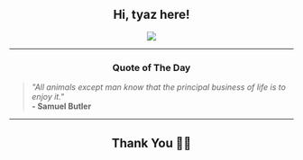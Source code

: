 <h2 align="center"> Hi, tyaz here!</h2>

<p align="center">
<a href="https://github.com/tyazx" alt="github streak"><img src="https://dvst-streak.herokuapp.com/?user=tyazx&theme=tokyonight&fire=DD472C"></a>
</p>

<hr>
<h3 align="center">Quote of The Day</h3>
<p align="center">
<blockquote>
<i>"All animals except man know that the principal business of life is to enjoy it."</i>
<br>
<b>- Samuel Butler</b>
</blockquote>
</p>


<hr>
<h2 align="center">Thank You 🙏🏼</h2>
